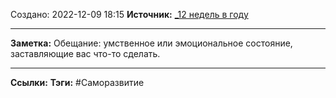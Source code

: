 Создано: 2022-12-09 18:15
**Источник:** [_12 недель в году](_12%20недель%20в%20году.md)
***
**Заметка:**  Обещание: умственное или эмоциональное состояние, заставляющие вас что-то сделать.
***
**Ссылки:** 
**Тэги:** #Саморазвитие 